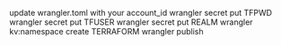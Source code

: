 update wrangler.toml with your account_id
wrangler secret put TFPWD
wrangler secret put TFUSER
wrangler secret put REALM
wrangler kv:namespace create TERRAFORM
wrangler publish
